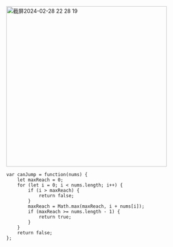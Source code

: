 <img width="424" alt="截屏2024-02-28 22 28 19" src="https://github.com/xkong-study/gucheng_algorithm/assets/100473178/9a54e5a4-c8bb-4453-9404-f15329697c2a">

```code
var canJump = function(nums) {
    let maxReach = 0; 
    for (let i = 0; i < nums.length; i++) {
        if (i > maxReach) {
            return false;
        }
        maxReach = Math.max(maxReach, i + nums[i]);
        if (maxReach >= nums.length - 1) {
            return true;
        }
    }
    return false;
};

```
